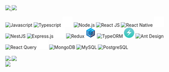 <div>
  <a href="https://www.linkedin.com/in/rafaelpapastamatiou" target="_blank">
    <img
      src="https://img.shields.io/badge/LinkedIn-0077B5?style=for-the-badge&logo=linkedin&logoColor=white"
    />
  </a>
  <a href="mailto:rafael@papastamatiou.com">
    <img
      src="https://img.shields.io/badge/Gmail-D14836?style=for-the-badge&logo=gmail&logoColor=white"
    />
  </a>
</div>
<br />
<div>
  <img
    src="https://cdn.jsdelivr.net/gh/devicons/devicon/icons/javascript/javascript-original.svg"
    height="32"
    width="32"
    alt="Javascript"
    title="Javascript"
  />
  <img
    src="https://cdn.jsdelivr.net/gh/devicons/devicon/icons/typescript/typescript-original.svg"
    height="32"
    width="32"
    alt="Typescript"
    title="Typescript"
  />
  <img
       src="https://raw.githubusercontent.com/rafaelpapastamatiou/icons/main/circle.svg"
       height="32"
       width="32"
  />
  <img
    src="https://cdn.jsdelivr.net/gh/devicons/devicon/icons/nodejs/nodejs-original.svg"
    height="32"
    width="32"
    alt="Node.js"
    title="Node.js"
  />
  <img
    src="https://cdn.jsdelivr.net/gh/devicons/devicon/icons/react/react-original.svg"
    height="32"
    width="32"
    alt="React JS"
    title="React JS"
  />
  <img
    src="https://image.pngaaa.com/930/2507930-middle.png"
    height="32"
    width="32"
    alt="React Native"
    title="React Native"
  />
  <img
    src="https://github.com/rafaelpapastamatiou/icons/blob/main/nextjs-icon-light.svg"
    height="32"
    width="32"
    alt="Next.js"
    title="Next.js"
  />
  <img
    src="https://cdn.jsdelivr.net/gh/devicons/devicon/icons/nestjs/nestjs-plain.svg"
    height="32"
    width="32"
    alt="NestJS"
    title="NestJS"
  />
  <img
    src="https://cdn.jsdelivr.net/gh/devicons/devicon/icons/express/express-original.svg"
    height="32"
    width="32"
    alt="Express.js"
    title="Express.js"
  />
  <img
       src="https://raw.githubusercontent.com/rafaelpapastamatiou/icons/main/circle.svg"
       height="32"
       width="32"
  />
  <img
    src="https://cdn.jsdelivr.net/gh/devicons/devicon/icons/redux/redux-original.svg"
    height="32"
    width="32"
    alt="Redux"
    title="Redux"
  />
  <img
    src="https://raw.githubusercontent.com/devicons/devicon/develop/icons/sequelize/sequelize-original.svg"
    height="32"
    width="32"
    alt="Sequelize"
    title="Sequelize"
  />
  <img
    src="https://avatars.githubusercontent.com/u/20165699?s=200&v=4"
    height="32"
    width="32"
    alt="TypeORM"
    title="TypeORM"
  />
  <img
    src="https://raw.githubusercontent.com/chakra-ui/chakra-ui/main/logo/logomark-colored.svg"
    height="32"
    width="32"
    alt="Chakra UI"
    title="Chakra UI"
  />
   <img
    src="https://gw.alipayobjects.com/zos/rmsportal/KDpgvguMpGfqaHPjicRK.svg"
    height="32"
    width="32"
    alt="Ant Design"
    title="Ant Design"
  />
   <img
    src="https://react-query-v2.tanstack.com/_next/static/images/emblem-light-5d1cdce6c8bbb006ac6cefb8e1642877.svg"
    height="32"
    width="32"
    alt="React Query"
    title="React Query"
  />
  <img
       src="https://raw.githubusercontent.com/rafaelpapastamatiou/icons/main/circle.svg"
       height="32"
       width="32"
   />
  <img
    src="https://cdn.jsdelivr.net/gh/devicons/devicon/icons/mongodb/mongodb-original.svg"
    height="32"
    width="32"
    alt="MongoDB"
    title="MongoDB"
  />
  <img
    src="https://cdn.jsdelivr.net/gh/devicons/devicon/icons/mysql/mysql-original.svg"
    height="32"
    width="32"
    alt="MySQL"
    title="MySQL"
  />
  <img
    src="https://cdn.jsdelivr.net/gh/devicons/devicon/icons/postgresql/postgresql-original.svg"
    height="32"
    width="32"
    alt="PostgreSQL"
    title="PostgreSQL"
  />
</div>
<br />
<div>
  <a href="https://github.com/anuraghazra/github-readme-stats">
    <img
      align="center"
      src="https://github-readme-stats-ochre-seven.vercel.app/api?username=rafaelpapastamatiou&count_private=true&show_icons=true&theme=radical"
    />
  </a>
  <a href="https://github.com/anuraghazra/github-readme-stats">
    <img
      align="center"
      src="https://github-readme-stats-ochre-seven.vercel.app/api/top-langs/?username=rafaelpapastamatiou&layout=compact&theme=radical&langs_count=10"
    />
  </a>
</div>
<a href="https://github.com/anuraghazra/github-readme-stats">
  <img
    align="center"
    src="https://github-readme-stats-ochre-seven.vercel.app/api/wakatime?username=rafaelpapastamatiou&layout=compact&theme=radical"
  />
</a>
